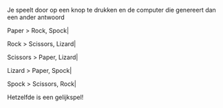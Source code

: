 
Je speelt door op een knop te drukken en de computer die genereert dan een ander antwoord

Paper > Rock, Spock|

Rock > Scissors, Lizard|

Scissors > Paper, Lizard|

Lizard > Paper, Spock|

Spock > Scissors, Rock|


Hetzelfde is een gelijkspel!